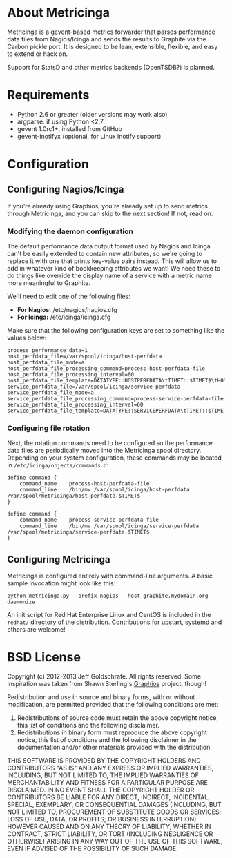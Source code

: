 About Metricinga
================
Metricinga is a gevent-based metrics forwarder that parses performance data
files from Nagios/Icinga and sends the results to Graphite via the Carbon
pickle port. It is designed to be lean, extensible, flexible, and easy to extend or hack on.

Support for StatsD and other metrics backends (OpenTSDB?) is planned.

Requirements
============
* Python 2.6 or greater (older versions may work also)
* argparse. if using Python <2.7
* gevent 1.0rc1+, installed from GitHub
* gevent-inotifyx (optional, for Linux inotify support)

Configuration
=============

Configuring Nagios/Icinga
-------------------------
If you're already using Graphios, you're already set up to send metrics through Metricinga, and you can skip to the next section! If not, read on.

### Modifying the daemon configuration

The default performance data output format used by Nagios and Icinga can't be easily extended to contain new attributes, so we're going to replace it with one that prints key-value pairs instead. This will allow us to add in whatever kind of bookkeeping attributes we want! We need these to do things like override the display name of a service with a metric name more meaningful to Graphite.

We'll need to edit one of the following files:

* **For Nagios:** /etc/nagios/nagios.cfg
* **For Icinga:** /etc/icinga/icinga.cfg

Make sure that the following configuration keys are set to something like the values below:

    process_performance_data=1
    host_perfdata_file=/var/spool/icinga/host-perfdata
    host_perfdata_file_mode=a
    host_perfdata_file_processing_command=process-host-perfdata-file
    host_perfdata_file_processing_interval=60
    host_perfdata_file_template=DATATYPE::HOSTPERFDATA\tTIMET::$TIMET$\tHOSTNAME::$HOSTNAME$\tHOSTPERFDATA::$HOSTPERFDATA$\tHOSTCHECKCOMMAND::$HOSTCHECKCOMMAND$\tHOSTSTATE::$HOSTSTATE$\tHOSTSTATETYPE::$HOSTSTATETYPE$\tGRAPHITEPREFIX::$_HOSTGRAPHITEPREFIX$\tGRAPHITEPOSTFIX::$_HOSTGRAPHITEPOSTFIX$
    service_perfdata_file=/var/spool/icinga/service-perfdata
    service_perfdata_file_mode=a
    service_perfdata_file_processing_command=process-service-perfdata-file
    service_perfdata_file_processing_interval=60
    service_perfdata_file_template=DATATYPE::SERVICEPERFDATA\tTIMET::$TIMET$\tHOSTNAME::$HOSTNAME$\tSERVICEDESC::$SERVICEDESC$\tSERVICEPERFDATA::$SERVICEPERFDATA$\tSERVICECHECKCOMMAND::$SERVICECHECKCOMMAND$\tHOSTSTATE::$HOSTSTATE$\tHOSTSTATETYPE::$HOSTSTATETYPE$\tSERVICESTATE::$SERVICESTATE$\tSERVICESTATETYPE::$SERVICESTATETYPE$\tGRAPHITEPREFIX::$_SERVICEGRAPHITEPREFIX$\tGRAPHITEPOSTFIX::$_SERVICEGRAPHITEPOSTFIX$

### Configuring file rotation

Next, the rotation commands need to be configured so the performance data files are periodically moved into the Metricinga spool directory. Depending on your system configuration, these commands may be located in `/etc/icinga/objects/commands.d`:

    define command {
        command_name    process-host-perfdata-file
        command_line    /bin/mv /var/spool/icinga/host-perfdata /var/spool/metricinga/host-perfdata.$TIMET$
    }

    define command {
        command_name    process-service-perfdata-file
        command_line    /bin/mv /var/spool/icinga/service-perfdata /var/spool/metricinga/service-perfdata.$TIMET$
    }

Configuring Metricinga
----------------------
Metricinga is configured entirely with command-line arguments. A basic sample invocation might look like this:

    python metricinga.py --prefix nagios --host graphite.mydomain.org --daemonize

An init script for Red Hat Enterprise Linux and CentOS is included in the `redhat/` directory of the distribution. Contributions for upstart, systemd and others are welcome!


BSD License
===========
Copyright (c) 2012-2013 Jeff Goldschrafe. All rights reserved. Some inspiration was taken from Shawn Sterling's [Graphios](https://github.com/shawn-sterling/graphios) project, though!

Redistribution and use in source and binary forms, with or without 
modification, are permitted provided that the following conditions are met:

  1. Redistributions of source code must retain the above copyright notice, this
     list of conditions and the following disclaimer.
  2. Redistributions in binary form must reproduce the above copyright notice,
     this list of conditions and the following disclaimer in the documentation
     and/or other materials provided with the distribution.

THIS SOFTWARE IS PROVIDED BY THE COPYRIGHT HOLDERS AND CONTRIBUTORS "AS IS" AND 
ANY EXPRESS OR IMPLIED WARRANTIES, INCLUDING, BUT NOT LIMITED TO, THE IMPLIED 
WARRANTIES OF MERCHANTABILITY AND FITNESS FOR A PARTICULAR PURPOSE ARE 
DISCLAIMED. IN NO EVENT SHALL THE COPYRIGHT HOLDER OR CONTRIBUTORS BE LIABLE 
FOR ANY DIRECT, INDIRECT, INCIDENTAL, SPECIAL, EXEMPLARY, OR CONSEQUENTIAL 
DAMAGES (INCLUDING, BUT NOT LIMITED TO, PROCUREMENT OF SUBSTITUTE GOODS OR 
SERVICES; LOSS OF USE, DATA, OR PROFITS; OR BUSINESS INTERRUPTION) HOWEVER 
CAUSED AND ON ANY THEORY OF LIABILITY, WHETHER IN CONTRACT, STRICT LIABILITY, 
OR TORT (INCLUDING NEGLIGENCE OR OTHERWISE) ARISING IN ANY WAY OUT OF THE USE 
OF THIS SOFTWARE, EVEN IF ADVISED OF THE POSSIBILITY OF SUCH DAMAGE.
